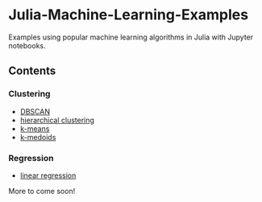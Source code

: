 # Julia-Machine-Learning-Examples
Examples using popular machine learning algorithms in Julia with Jupyter notebooks.

## Contents

### Clustering
- [DBSCAN](https://github.com/manu183/Julia-Machine-Learning/blob/master/clustering/dbscan.ipynb)
- [hierarchical clustering](https://github.com/manu183/Julia-Machine-Learning/blob/master/clustering/hierarchical_clustering.ipynb)
- [k-means](https://github.com/manu183/Julia-Machine-Learning/blob/master/clustering/kmeans.ipynb)
- [k-medoids](https://github.com/manu183/Julia-Machine-Learning/blob/master/clustering/kmedoids.ipynb)

### Regression
- [linear regression](https://github.com/manu183/Julia-Machine-Learning/blob/master/regression/linear_regression.ipynb)

More to come soon!
